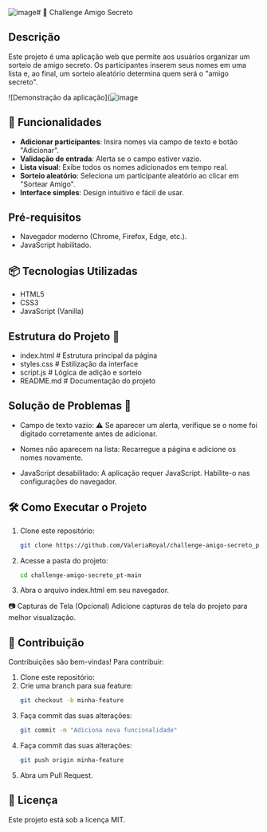 ![image](https://github.com/user-attachments/assets/be6d0288-cc2e-4246-b87f-dcf5fef08440)# 🎉 Challenge Amigo Secreto

## Descrição

Este projeto é uma aplicação web que permite aos usuários organizar um sorteio de amigo secreto. Os participantes inserem seus nomes em uma lista e, ao final, um sorteio aleatório determina quem será o "amigo secreto".

![Demonstração da aplicação](![image](https://github.com/user-attachments/assets/449951a7-ae63-4d04-a656-cd1e7d98266a) <!-- Adicione uma captura de tela real do projeto aqui -->

## 🚀 Funcionalidades

- **Adicionar participantes**: Insira nomes via campo de texto e botão "Adicionar".
- **Validação de entrada**: Alerta se o campo estiver vazio.
- **Lista visual**: Exibe todos os nomes adicionados em tempo real.
- **Sorteio aleatório**: Seleciona um participante aleatório ao clicar em "Sortear Amigo".
- **Interface simples**: Design intuitivo e fácil de usar.

## Pré-requisitos

- Navegador moderno (Chrome, Firefox, Edge, etc.).
- JavaScript habilitado.

## 📦 Tecnologias Utilizadas

- HTML5
- CSS3
- JavaScript (Vanilla)

## Estrutura do Projeto 📂

- index.html   # Estrutura principal da página
- styles.css   # Estilização da interface
- script.js   # Lógica de adição e sorteio
- README.md   # Documentação do projeto

## Solução de Problemas 🔧

- Campo de texto vazio:
   ⚠️ Se aparecer um alerta, verifique se o nome foi digitado corretamente antes de adicionar.

- Nomes não aparecem na lista:
   Recarregue a página e adicione os nomes novamente.

- JavaScript desabilitado:
   A aplicação requer JavaScript. Habilite-o nas configurações do navegador.

## 🛠 Como Executar o Projeto

1. Clone este repositório:
   ```bash
   git clone https://github.com/ValeriaRoyal/challenge-amigo-secreto_pt-main.git
   
2. Acesse a pasta do projeto:
   ```bash
   cd challenge-amigo-secreto_pt-main
   
3. Abra o arquivo index.html em seu navegador.

📷 Capturas de Tela (Opcional)
Adicione capturas de tela do projeto para melhor visualização.

## 🤝 Contribuição

Contribuições são bem-vindas! Para contribuir:

1. Clone este repositório:
2. Crie uma branch para sua feature:
   ```bash
   git checkout -b minha-feature
3. Faça commit das suas alterações:
   ```bash
   git commit -m "Adiciona nova funcionalidade"
4. Faça commit das suas alterações:
   ```bash
   git push origin minha-feature
5. Abra um Pull Request.

## 📄 Licença
Este projeto está sob a licença MIT.
